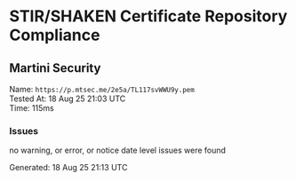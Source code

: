 # STIR/SHAKEN Certificate Repository Compliance

## Martini Security

Name: `https://p.mtsec.me/2e5a/TL117svWWU9y.pem`\
Tested At: 18 Aug 25 21:03 UTC\
Time: 115ms

### Issues

no warning, or error, or notice date level issues were found

Generated: 18 Aug 25 21:13 UTC